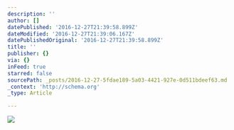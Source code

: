 ```yaml
---
description: ''
author: []
datePublished: '2016-12-27T21:39:58.899Z'
dateModified: '2016-12-27T21:39:06.167Z'
datePublishedOriginal: '2016-12-27T21:39:58.899Z'
title: ''
publisher: {}
via: {}
inFeed: true
starred: false
sourcePath: _posts/2016-12-27-5fdae189-5a03-4421-927e-0d511bdeef63.md
_context: 'http://schema.org'
_type: Article

---
```

![](https://the-grid-user-content.s3-us-west-2.amazonaws.com/02cbd6ed-4b57-47b0-bd3e-766659fa70f1.jpg)